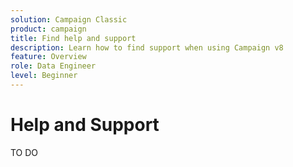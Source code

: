 ```yaml
---
solution: Campaign Classic
product: campaign
title: Find help and support
description: Learn how to find support when using Campaign v8
feature: Overview
role: Data Engineer
level: Beginner
---
```


# Help and Support

TO DO

